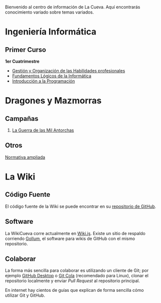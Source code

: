 <!-- TITLE: WikiCueva -->
<!-- SUBTITLE: Información variada sobre temas variados -->

Bienvenido al centro de información de La Cueva. Aquí encontrarás conocimiento variado sobre temas variados.

# Ingeniería Informática

## Primer Curso

**1er Cuatrimestre**

* [Gestión y Organización de las Habilidades profesionales](/gohp)
* [Fundamentos Lógicos de la Informática](/fli)
* [Introducción a la Programación](/ip)

# Dragones y Mazmorras

## Campañas

1. [La Guerra de las Mil Antorchas](/dnd/guerra-mil-antorchas)

## Otros

[Normativa ampliada](/dnd/normativa)

# La Wiki

## Código Fuente

El código fuente de la Wiki se puede encontrar en su [repositorio de GitHub](https://github.com/PabloClon/wikicueva).

## Software

La WikiCueva corre actualmente en [Wiki.js](https://github.com/Requarks/wiki). Existe un sitio de respaldo corriendo [Gollum](https://github.com/gollum/gollum), el software para wikis de GitHub con el mismo repositorio.

## Colaborar

La forma más sencilla para colaborar es utilizando un cliente de Git; por ejemplo [GitHub Desktop](https://desktop.github.com/) o [Git Cola](https://git-cola.github.io/) (recomendado para Linux), clonar el repositorio localmente y enviar *Pull Request* al repositorio principal.

En internet hay cientos de guías que explican de forma sencilla cómo utilizar Git y GitHub.
